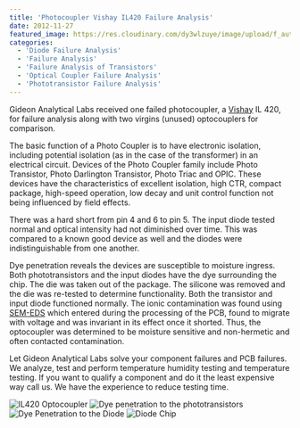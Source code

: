 ```yaml
---
title: 'Photocoupler Vishay IL420 Failure Analysis'
date: 2012-11-27
featured_image: https://res.cloudinary.com/dy3wlzuye/image/upload/f_auto,c_scale,w_250/v1/GideonLabs/IL4201.jpg
categories:
  - 'Diode Failure Analysis'
  - 'Failure Analysis'
  - 'Failure Analysis of Transistors'
  - 'Optical Coupler Failure Analysis'
  - 'Phototransistor Failure Analysis'
---
```


Gideon Analytical Labs received one failed photocoupler, a [Vishay](http://www.vishay.com/) IL 420, for failure analysis along with two virgins (unused) optocouplers for comparison.

The basic function of a Photo Coupler is to have electronic isolation, including potential isolation (as in the case of the transformer) in an electrical circuit. Devices of the Photo Coupler family include Photo Transistor, Photo Darlington Transistor, Photo Triac and OPIC. These devices have the characteristics of excellent isolation, high CTR, compact package, high-speed operation, low decay and unit control function not being influenced by field effects.

There was a hard short from pin 4 and 6 to pin 5. The input diode tested normal and optical intensity had not diminished over time. This was compared to a known good device as well and the diodes were indistinguishable from one another.

Dye penetration reveals the devices are susceptible to moisture ingress. Both phototransistors and the input diodes have the dye surrounding the chip. The die was taken out of the package. The silicone was removed and the die was re-tested to determine functionality. Both the transistor and input diode functioned normally. The ionic contamination was found using [SEM-EDS](/analytical-services/scanning-electron-microscopy/) which entered during the processing of the PCB, found to migrate with voltage and was invariant in its effect once it shorted. Thus, the optocoupler was determined to be moisture sensitive and non-hermetic and often contacted contamination.

Let Gideon Analytical Labs solve your component failures and PCB failures. We analyze, test and perform temperature humidity testing and temperature testing. If you want to qualify a component and do it the least expensive way call us. We have the experience to reduce testing time.

![IL420 Optocoupler](https://res.cloudinary.com/dy3wlzuye/image/upload/f_auto,c_scale,w_300/GideonLabs/IL4201.jpg 'IL420 Optocoupler')
![Dye penetration to the phototransistors](https://res.cloudinary.com/dy3wlzuye/image/upload/f_auto,c_scale,w_300/GideonLabs/IL4202.jpg 'Dye penetration to the phototransistors')
![Dye Penetration to the Diode](https://res.cloudinary.com/dy3wlzuye/image/upload/f_auto,c_scale,w_300/GideonLabs/IL4203.jpg 'Dye Penetration to the Diode')
![Diode Chip](https://res.cloudinary.com/dy3wlzuye/image/upload/f_auto,c_scale,w_300/GideonLabs/IL4204.jpg 'Diode Chip')
